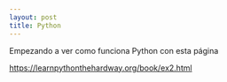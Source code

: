 ```yaml
---
layout: post
title: Python
---
```


Empezando a ver como funciona Python con esta página

https://learnpythonthehardway.org/book/ex2.html
